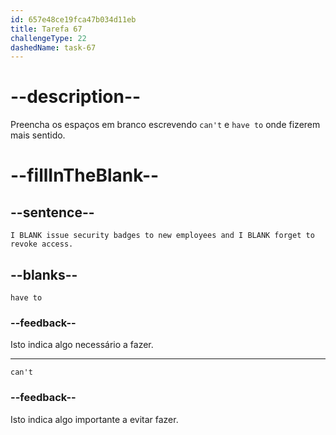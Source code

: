 ```yaml
---
id: 657e48ce19fca47b034d11eb
title: Tarefa 67
challengeType: 22
dashedName: task-67
---
```


# --description--

Preencha os espaços em branco escrevendo `can't` e `have to` onde fizerem mais sentido.

# --fillInTheBlank--

## --sentence--

`I BLANK issue security badges to new employees and I BLANK forget to revoke access.`

## --blanks--

`have to`

### --feedback--

Isto indica algo necessário a fazer.

---

`can't`

### --feedback--

Isto indica algo importante a evitar fazer.
